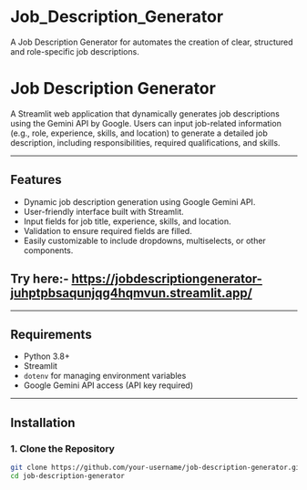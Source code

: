 # Job_Description_Generator
A Job Description Generator for automates the creation of clear, structured and role-specific job descriptions.
# Job Description Generator

A Streamlit web application that dynamically generates job descriptions using the Gemini API by Google. Users can input job-related information (e.g., role, experience, skills, and location) to generate a detailed job description, including responsibilities, required qualifications, and skills.

---

## Features
- Dynamic job description generation using Google Gemini API.
- User-friendly interface built with Streamlit.
- Input fields for job title, experience, skills, and location.
- Validation to ensure required fields are filled.
- Easily customizable to include dropdowns, multiselects, or other components.
## Try here:- https://jobdescriptiongenerator-juhptpbsaqunjqg4hqmvun.streamlit.app/
---

## Requirements

- Python 3.8+
- Streamlit
- `dotenv` for managing environment variables
- Google Gemini API access (API key required)

---

## Installation

### 1. Clone the Repository
```bash
git clone https://github.com/your-username/job-description-generator.git
cd job-description-generator
